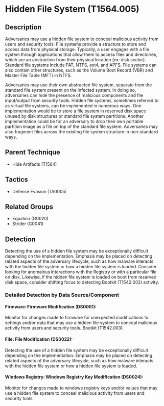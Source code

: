 # Hidden File System (T1564.005)

## Description
Adversaries may use a hidden file system to conceal malicious activity from users and security tools. File systems provide a structure to store and access data from physical storage. Typically, a user engages with a file system through applications that allow them to access files and directories, which are an abstraction from their physical location (ex: disk sector). Standard file systems include FAT, NTFS, ext4, and APFS. File systems can also contain other structures, such as the Volume Boot Record (VBR) and Master File Table (MFT) in NTFS.

Adversaries may use their own abstracted file system, separate from the standard file system present on the infected system. In doing so, adversaries can hide the presence of malicious components and file input/output from security tools. Hidden file systems, sometimes referred to as virtual file systems, can be implemented in numerous ways. One implementation would be to store a file system in reserved disk space unused by disk structures or standard file system partitions. Another implementation could be for an adversary to drop their own portable partition image as a file on top of the standard file system. Adversaries may also fragment files across the existing file system structure in non-standard ways.

## Parent Technique
- Hide Artifacts (T1564)

## Tactics
- Defense Evasion (TA0005)

## Related Groups
- Equation (G0020)
- Strider (G0041)

## Detection
Detecting the use of a hidden file system may be exceptionally difficult depending on the implementation. Emphasis may be placed on detecting related aspects of the adversary lifecycle, such as how malware interacts with the hidden file system or how a hidden file system is loaded. Consider looking for anomalous interactions with the Registry or with a particular file on disk. Likewise, if the hidden file system is loaded on boot from reserved disk space, consider shifting focus to detecting Bootkit (T1542.003) activity.

### Detailed Detection by Data Source/Component
#### Firmware: Firmware Modification (DS0001): 
Monitor for changes made to firmware for unexpected modifications to settings and/or data that may use a hidden file system to conceal malicious activity from users and security tools. Bootkit (T1542.003)

#### File: File Modification (DS0022): 
Detecting the use of a hidden file system may be exceptionally difficult depending on the implementation. Emphasis may be placed on detecting related aspects of the adversary lifecycle, such as how malware interacts with the hidden file system or how a hidden file system is loaded.

#### Windows Registry: Windows Registry Key Modification (DS0024): 
Monitor for changes made to windows registry keys and/or values that may use a hidden file system to conceal malicious activity from users and security tools.

